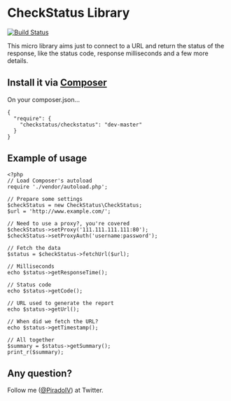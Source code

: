 CheckStatus Library
===================
[![Build Status](https://travis-ci.org/piradoiv/CheckStatus.png?branch=master)](https://travis-ci.org/piradoiv/CheckStatus)

This micro library aims just to connect to a URL and return the status of the response, like the status code, response milliseconds and a few more details.

Install it via [Composer](http://getcomposer.org/)
-----------------------

On your composer.json…

```
{
  "require": {
    "checkstatus/checkstatus": "dev-master"
  }
}
```

Example of usage
----------------

```
<?php
// Load Composer's autoload
require './vendor/autoload.php';

// Prepare some settings
$checkStatus = new CheckStatus\CheckStatus;
$url = 'http://www.example.com/';

// Need to use a proxy?, you're covered
$checkStatus->setProxy('111.111.111.111:80');
$checkStatus->setProxyAuth('username:password');

// Fetch the data
$status = $checkStatus->fetchUrl($url);

// Milliseconds
echo $status->getResponseTime();

// Status code
echo $status->getCode();

// URL used to generate the report
echo $status->getUrl();

// When did we fetch the URL?
echo $status->getTimestamp();

// All together
$summary = $status->getSummary();
print_r($summary);
```

Any question?
-------------

Follow me ([@PiradoIV](http://twitter.com/PiradoIV)) at Twitter.

